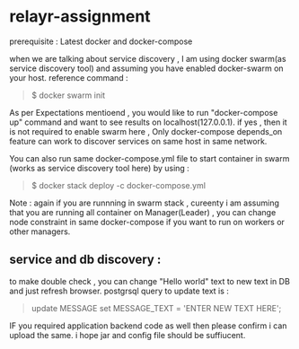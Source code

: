 # relayr-assignment
prerequisite : Latest docker and docker-compose

when we are talking about service discovery , I am using docker swarm(as service discovery tool) and assuming you have enabled docker-swarm on your host.
reference command : 
> $ docker swarm init 

As per Expectations mentioend , you would like to run "docker-compose up" command and want to see results on localhost(127.0.0.1). if yes , then it is not required to enable swarm here , Only docker-compose depends_on feature can work to discover services on same host in same network. 

You  can also run same docker-compose.yml file to start container in swarm (works as service discovery tool here) by using :
  > $ docker stack deploy -c docker-compose.yml <your stack name>
   
Note : again if  you are runnning in swarm stack , cureenty i am assuming that you are running all container on Manager(Leader) , you can change node constraint in same docker-compose if you want to run on workers or other managers.

## service and db discovery : 
to make double check , you can change "Hello world" text to new text in DB and just refresh browser. postgrsql query to update text is :
> update MESSAGE set MESSAGE_TEXT = 'ENTER NEW TEXT HERE';


IF you required application backend code as well then please confirm i can upload the same. i hope jar and config file should be suffiucent.
